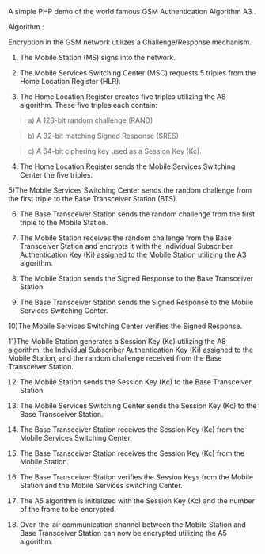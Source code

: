 A simple PHP demo of the world famous GSM Authentication Algorithm A3 .


Algorithm :


Encryption in the GSM network utilizes a Challenge/Response mechanism.

1) The Mobile Station (MS) signs into the network.

2) The Mobile Services Switching Center (MSC) requests 5 triples from the Home Location     Register (HLR).

3) The Home Location Register creates five triples utilizing the A8 algorithm. These five triples each contain:

> a) A 128-bit random challenge (RAND)

> b) A 32-bit matching Signed Response (SRES)

> c) A 64-bit ciphering key used as a Session Key (Kc).


4) The Home Location Register sends the Mobile Services Switching Center the five triples.

5)The Mobile Services Switching Center sends the random challenge from the first triple to the Base Transceiver Station (BTS).

6) The Base Transceiver Station sends the random challenge from the first triple to the Mobile Station.

7) The Mobile Station receives the random challenge from the Base Transceiver Station and encrypts it with the Individual Subscriber Authentication Key (Ki) assigned to the Mobile
Station utilizing the A3 algorithm.

8) The Mobile Station sends the Signed Response to the Base Transceiver Station.

9) The Base Transceiver Station sends the Signed Response to the Mobile Services Switching Center.

10)The Mobile Services Switching Center verifies the Signed Response.

11)The Mobile Station generates a Session Key (Kc) utilizing the A8 algorithm, the Individual Subscriber Authentication Key (Ki) assigned to the Mobile Station, and the random challenge received from the Base Transceiver Station.

12) The Mobile Station sends the Session Key (Kc) to the Base Transceiver Station.

13) The Mobile Services Switching Center sends the Session Key (Kc) to the Base Transceiver Station.

14) The Base Transceiver Station receives the Session Key (Kc) from the Mobile Services Switching Center.

15) The Base Transceiver Station receives the Session Key (Kc) from the Mobile Station.

16) The Base Transceiver Station verifies the Session Keys from the Mobile Station and the Mobile Services switching Center.

17) The A5 algorithm is initialized with the Session Key (Kc) and the number of the frame to be encrypted.

18) Over-the-air communication channel between the Mobile Station and Base Transceiver Station can now be encrypted utilizing the A5 algorithm.